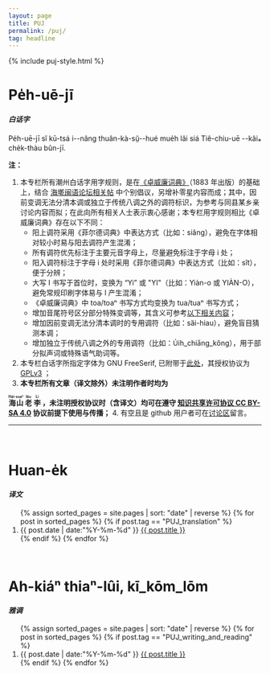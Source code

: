 ```yaml
---
layout: page
title: PUJ
permalink: /puj/
tag: headline
---
```


{% include puj-style.html %}

# Pe̍h-uē-jī

<h4><i>白话字</i></h4>

Pe̍h-uē-jī sĭ kū-tsá i&#x002D;&#x002D;nâng thuân-kà-sṳ̆&#x002D;&#x002D;hué mue̍h lâi siá Tiê-chiu-uē &#x002D;&#x002D;kâi⁎ che̍k-thàu bûn-jī.

**注：**
1. 本专栏所有潮州白话字用字规则，是在<a href="https://github.com/DonAnthonyLee/English-Swatow" target="_blank">《卓威廉词典》</a>（1883 年出版）的基础上，结合 <a href="https://www.ispeakmin.com/bbs/thread-2784-1.html" target="_blank">海墘闽语论坛相关帖</a> 中个别倡议，另增补零星内容而成；其中，因前变调无法分清本调或独立于传统八调之外的调符标识，为参考与同县某乡亲讨论内容而拟；在此向所有相关人士表示衷心感谢；本专栏用字规则相比《卓威廉词典》存在以下不同：
	+ 阳上调符采用《菲尔德词典》中表达方式（比如：siăng），避免在字体相对较小时易与阳去调符产生混淆；
	+ 所有调符优先标注于主要元音字母上，尽量避免标注于字母 i 处；
	+ 阳入调符标注于字母 i 处时采用《菲尔德词典》中表达方式（比如：sît），便于分辨； 
	+ 大写 I 书写于首位时，变换为 “Yi” 或 "YI"（比如：Yiàn-o 或 YIÀN-O），避免常规印刷字体易与 l 产生混淆；
	+ 《卓威廉词典》中 toa/toaⁿ 书写方式均变换为 tua/tuaⁿ 书写方式；
	+ 增加音尾符号区分部分特殊变调等，其含义可参考[以下相关内容](OthersOrPeoples.html)；
	+ 增加因前变调无法分清本调时的专用调符（比如：sȁi-hiau），避免盲目猜测本调；
	+ 增加独立于传统八调之外的专用调符（比如：U̍ih_chia̋ng_kőng），用于部分拟声词或特殊语气助词等。
2. 本专栏白话字所指定字体为 GNU FreeSerif, 已附带于<a href="../css/FreeSerif.ttf" target="_blank">此处</a>，其授权协议为 <a href="https://www.gnu.org/software/freefont/license.html" target="_blank">GPLv3</a> ；
3. <b>本专栏所有文章（译文除外）未注明作者时均为
<ruby style="ruby-position:over">
		<rb class="markup_main">海山</rb>
		<rp>(</rp><rt class="markup_over">Hái-suaⁿ</rt><rp>)</rp>
</ruby>
<ruby style="ruby-position:over">
		<rb class="markup_main">老</rb>
		<rp>(</rp><rt class="markup_over">lău</rt><rp>)</rp>
</ruby>
<ruby style="ruby-position:over">
		<rb class="markup_main">李</rb>
		<rp>(</rp><rt class="markup_over">Lí</rt><rp>)</rp>
</ruby>，未注明授权协议时（含译文）均可在遵守 <a href="https://creativecommons.org/licenses/by-sa/4.0/deed.zh" target="_blank">知识共享许可协议 CC BY-SA 4.0</a> 协议前提下使用与传播；</b>
4. 有空且是 github 用户者可在<a href="https://github.com/DonAnthonyLee/DonAnthonyLee.github.io/discussions/10" target="_blank">讨论区</a>留言。
<br>

<!-- 书写方式实无必要写得太多，有心看者自然明了，暂屏蔽之。 -->
<!--
<br>
**关于白话字用字规则补充（缺省作者按）：**
1. 此专栏中所写白话字文除 -n/-t 韵尾采用**半复古**方式外，所有（非本地话译文除外）均为个人平日腔调；所不同者为其中**较多** -n/-t 韵尾在作者处读为 -ng/-k；另外，作者处极个别的 -uan/-uang 读为 -uam 者，为方便沟通作者亦将其按旧时白话字资料还原；<br>
2. 非本地话译文之类为综合原作及部分他处说法有选择性地采用词音；<br>
3. -n/-t 韵尾标注规则，主要以《卓威廉词典》、《菲尔德词典》两部白话字词典及《潮汕十五音》（鸣平著）为准，其次为个人在故乡所听到者，最后为参考同源的闽南语漳泉腔或其他资料等；对于与词典等存在出入者，极个别在源文件中采用就近注写进行说明；当然，个别词语出错在所难免，若有保留此等韵尾稍为完善之地（凤凰、三饶等地）乡亲愿提供资料，可直接<a href="mailto:don.anthony.lee@gmail.com">联系本人</a>；<br>
4. 转换规则列举：**韵母方面**，府城口音者，-io/-ioⁿ 变 -ie/-ieⁿ；-iau- 变 -iou-；-ian 变 -ieng（极个别除外）；-iat 变 -iek；-uan 变 -ueng（极个别除外）；-uat 变 -uek；无 -uam/-uap 者相应变为 -uang/-uak 等；无 -om/-op 或无对应者相应变为 -am/-ap/-im/-ip/-iam/-iap 等；其他 -n/-t 韵尾均改为 -ng/-k 韵尾；极个别 -iang 对应 -ieng（比如表示倔强的 kiăng vs. ke̍h-kiĕng）等特殊个例不在前述之列。**声母方面**，作者处存在个别 ts-(ch-) 或 s- 读为 z-(j-) 、极个别 k- 读为 g- 的现象，阅读时若相同声母无对应词音可适当转换（非本地话译文之类作者已尽量按所知还原）。至于其他地方口音者，请参考前述自行转换，不便于此赘述。
<br>
-->
<hr>
<br>

<!-- 原此类短文是为了初接触白话字者熟悉书写方式而用，现在看来无甚用处，暂时屏蔽。 -->
<!--
# Bô-sṳ̄-siâng, iáu-suà bô-ia-liâ

<h4><i>片言只语</i></h4>

<section class="PUJ container posts-content">
<ol class="posts-list">
{% assign sorted_pages = site.pages | sort: "date" | reverse %}
{% for post in sorted_pages %}
  {% if post.tag == "PUJ_essay" %}
      <li class="posts-list-item">
        <span class="posts-list-meta">{{ post.date | date:"%Y-%m-%d" }}</span>
        <a class="posts-list-name" href="{{ site.url }}{{ post.url }}">{{ post.title }}</a>
      </li>
  {% endif %}
{% endfor %}
</ol>
</section>
<br>
-->

# Huan-e̍k

<h4><i>译文</i></h4>

<section class="PUJ container posts-content">
<ol class="posts-list">
{% assign sorted_pages = site.pages | sort: "date" | reverse %}
{% for post in sorted_pages %}
  {% if post.tag == "PUJ_translation" %}
      <li class="posts-list-item">
        <span class="posts-list-meta">{{ post.date | date:"%Y-%m-%d" }}</span>
        <a class="posts-list-name" href="{{ site.url }}{{ post.url }}">{{ post.title }}</a>
      </li>
  {% endif %}
{% endfor %}
</ol>
</section>
<br>

<!-- 原杂文类易徒生事端，暂屏蔽之。 -->
<!--
# Liân-lo-khek

<h4><i>风语</i></h4>

<section class="PUJ container posts-content">
<ol class="posts-list">
{% assign sorted_pages = site.pages | sort: "date" | reverse %}
{% for post in sorted_pages %}
  {% if post.tag == "PUJ_article" %}
      <li class="posts-list-item">
        <span class="posts-list-meta">{{ post.date | date:"%Y-%m-%d" }}</span>
        <a class="posts-list-name" href="{{ site.url }}{{ post.url }}">{{ post.title }}</a>
      </li>
  {% endif %}
{% endfor %}
</ol>
</section>
<br>
-->

# Ah-kiáⁿ thiaⁿ-lûi, kī_kōm_lōm

<h4><i>雅调</i></h4>

<section class="PUJ container posts-content">
<ol class="posts-list">
{% assign sorted_pages = site.pages | sort: "date" | reverse %}
{% for post in sorted_pages %}
  {% if post.tag == "PUJ_writing_and_reading" %}
      <li class="posts-list-item">
        <span class="posts-list-meta">{{ post.date | date:"%Y-%m-%d" }}</span>
        <a class="posts-list-name" href="{{ site.url }}{{ post.url }}">{{ post.title }}</a>
      </li>
  {% endif %}
{% endfor %}
</ol>
</section>
<br>
